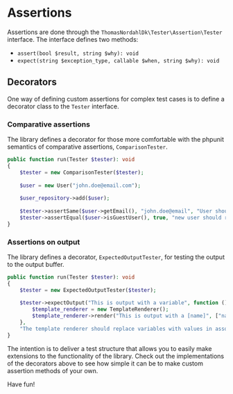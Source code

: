 Assertions
==========
Assertions are done through the `ThomasNordahlDk\Tester\Assertion\Tester` interface. The interface
defines two methods:
* `assert(bool $result, string $why): void`
* `expect(string $exception_type, callable $when, string $why): void`

## Decorators
One way of defining custom assertions for complex test cases is to define a decorator
class to the `Tester` interface.

### Comparative assertions
The library defines a decorator for those more comfortable with the phpunit semantics of
comparative assertions, `ComparisonTester`.

```php
public function run(Tester $tester): void
{
    $tester = new ComparisonTester($tester);
    
    $user = new User("john.doe@email.com");
    
    $user_repository->add($user);
    
    $tester->assertSame($user->getEmail(), "john.doe@email", "User should return assigned email");
    $tester->assertEqual($user->isGuestUser(), true, "new user should return thruthy for isGuestUser()");
}
```

### Assertions on output
The library defines a decorator, `ExpectedOutputTester`, for testing the output to the output buffer.

```php
public function run(Tester $tester): void
{
    $tester = new ExpectedOutputTester($tester);
    
    $tester->expectOutput("This is output with a variable", function () {
        $template_renderer = new TemplateRenderer();
        $template_renderer->render("This is output with a [name]", ["name" => "variable"]);
    }, 
    "The template renderer should replace variables with values in associative array");
}
```

The intention is to deliver a test structure that allows you to easily make extensions to the
functionality of the library. Check out the implementations of the decorators above to see
how simple it can be to make custom assertion methods of your own.

Have fun!